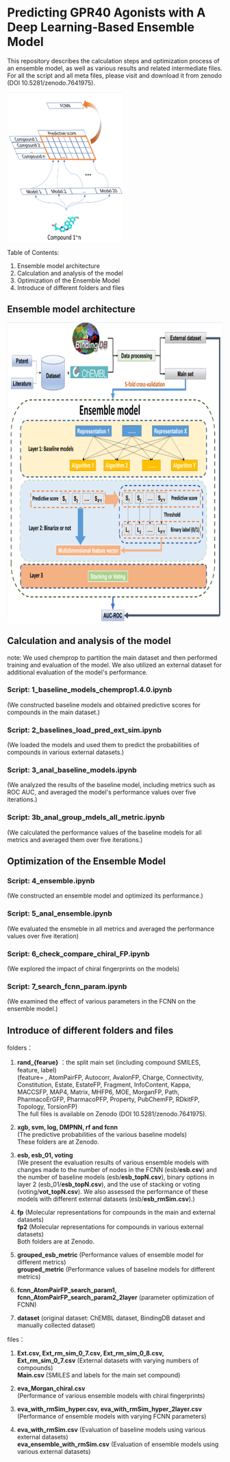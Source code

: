 # Predicting GPR40 Agonists with A Deep Learning-Based Ensemble Model
This repository describes the calculation steps and optimization process of an ensemble model, as well as various results and related intermediate files.  
For all the script and all meta files, please visit and download it from zenodo (DOI 10.5281/zenodo.7641975).

<a href="url"><img src="./docs/image1.png" align="center" height="350" width="270" ></a>

Table of Contents:

1. Ensemble model architecture
2. Calculation and analysis of the model
3. Optimization of the Ensemble Model
4. Introduce of different folders and files

## Ensemble model architecture
<a href="url"><img src="./docs/image2.png" align="center" height="700" width="830" ></a>

## Calculation and analysis of the model
note: We used chemprop to partition the main dataset and then performed training and evaluation of the model. We also utilized an external dataset for additional evaluation of the model's performance.

### Script: **1_baseline_models_chemprop1.4.0.ipynb**  
(We constructed baseline models and obtained predictive scores for compounds in the main dataset.)

### Script: **2_baselines_load_pred_ext_sim.ipynb**  
(We loaded the models and used them to predict the probabilities of compounds in various external datasets.)

### Script: **3_anal_baseline_models.ipynb**  
(We analyzed the results of the baseline model, including metrics such as ROC AUC, and averaged the model's performance values over five iterations.)

### Script: **3b_anal_group_mdels_all_metric.ipynb**  
(We calculated the performance values of the baseline models for all metrics and averaged them over five iterations.)

## Optimization of the Ensemble Model

### Script: **4_ensemble.ipynb**  
(We constructed an ensemble model and optimized its performance.)

### Script: **5_anal_ensemble.ipynb**  
(We evaluated the ensmeble in all metrics and averaged the performance values over five iteration)

### Script: **6_check_compare_chiral_FP.ipynb**  
(We explored the impact of chiral fingerprints on the models)

### Script: **7_search_fcnn_param.ipynb**  
(We examined the effect of various parameters in the FCNN on the ensemble model.)

## Introduce of different folders and files

folders：

1. **rand_{fearue}** ：the split main set (including compound SMILES, feature, label)  
(feature= , AtomPairFP, Autocorr, AvalonFP, Charge, Connectivity, Constitution, Estate, EstateFP, Fragment, InfoContent, Kappa, MACCSFP, MAP4, Matrix, MHFP6, MOE, MorganFP, Path, PharmacoErGFP, PharmacoPFP, Property, PubChemFP, RDkitFP, Topology, TorsionFP)  
The full files is available on Zenodo (DOI 10.5281/zenodo.7641975).

2. **xgb, svm, log, DMPNN, rf and fcnn**  
(The predictive probabilities of the various baseline models)  
These folders are at Zenodo.

3. **esb, esb_01, voting**  
(We present the evaluation results of various ensemble models with changes made to the number of nodes in the FCNN (esb/**esb.csv**) and the number of baseline models (esb/**esb_topN.csv**), binary options in layer 2 (esb_01/**esb_topN.csv**), and the use of stacking or voting (voting/**vot_topN.csv**). We also assessed the performance of these models with different external datasets (esb/**esb_rmSim.csv**).)  

4. **fp** (Molecular representations for compounds in the main and external datasets)  
 **fp2** (Molecular representations for compounds in various external datasets)  
Both folders are at Zenodo.

5. **grouped_esb_metric** (Performance values of ensemble model for different metrics)  
**grouped_metric** (Performance values of baseline models for different metrics)

6. **fcnn_AtomPairFP_search_param1, fcnn_AtomPairFP_search_param2_2layer** (parameter optimization of FCNN)

7. **dataset** (original dataset: ChEMBL dataset, BindingDB dataset and manually collected dataset)

files：

1. **Ext.csv, Ext_rm_sim_0_7.csv, Ext_rm_sim_0_8.csv, Ext_rm_sim_0_7.csv** (External datasets with varying numbers of compounds)  
**Main.csv** (SMILES and labels for the main set compound)

2. **eva_Morgan_chiral.csv**  
(Performance of various ensemble models with chiral fingerprints)

3. **eva_with_rmSim_hyper.csv, eva_with_rmSim_hyper_2layer.csv**  
(Performance of ensemble models with varying FCNN parameters)

4. **eva_with_rmSim.csv** (Evaluation of baseline models using various external datasets)  
**eva_ensemble_with_rmSim.csv** (Evaluation of ensemble models using various external datasets)
